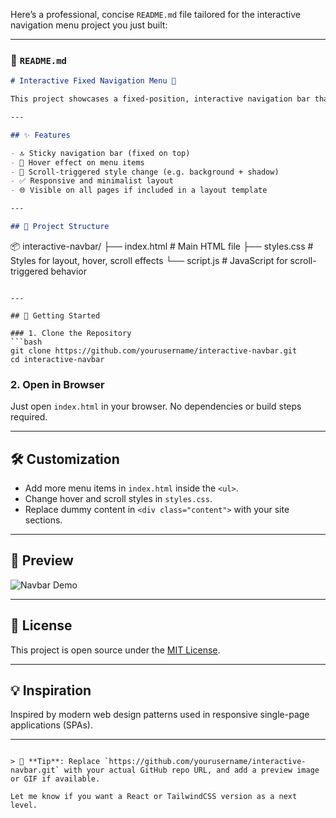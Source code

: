 Here’s a professional, concise `README.md` file tailored for the interactive navigation menu project you just built:

---

### 📄 `README.md`

```markdown
# Interactive Fixed Navigation Menu 🚀

This project showcases a fixed-position, interactive navigation bar that changes style when the user scrolls the page or hovers over a menu item. It's ideal for modern web pages that require persistent navigation across all views.

---

## ✨ Features

- 🔝 Sticky navigation bar (fixed on top)
- 🎨 Hover effect on menu items
- 📜 Scroll-triggered style change (e.g. background + shadow)
- ✅ Responsive and minimalist layout
- 🌐 Visible on all pages if included in a layout template

---

## 📁 Project Structure

```

📦 interactive-navbar/
├── index.html          # Main HTML file
├── styles.css          # Styles for layout, hover, scroll effects
└── script.js           # JavaScript for scroll-triggered behavior

````

---

## 🚀 Getting Started

### 1. Clone the Repository
```bash
git clone https://github.com/yourusername/interactive-navbar.git
cd interactive-navbar
````

### 2. Open in Browser

Just open `index.html` in your browser. No dependencies or build steps required.

---

## 🛠 Customization

* Add more menu items in `index.html` inside the `<ul>`.
* Change hover and scroll styles in `styles.css`.
* Replace dummy content in `<div class="content">` with your site sections.

---

## 📸 Preview

![Navbar Demo](preview.gif) <!-- Optional: Add screenshot or screen recording -->

---

## 📄 License

This project is open source under the [MIT License](LICENSE).

---

## 💡 Inspiration

Inspired by modern web design patterns used in responsive single-page applications (SPAs).

---

```

> 🔧 **Tip**: Replace `https://github.com/yourusername/interactive-navbar.git` with your actual GitHub repo URL, and add a preview image or GIF if available.

Let me know if you want a React or TailwindCSS version as a next level.
```
